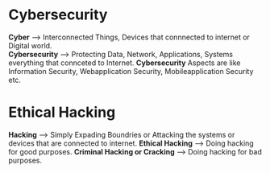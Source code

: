 # Cybersecurity

 **Cyber** --> Interconnected Things, Devices that connnected to internet or Digital world.\
**Cybersecurity** --> Protecting Data, Network, Applications, Systems everything that connceted to Internet.
**Cybersecurity** Aspects are like Information Security, Webapplication Security, Mobileapplication Security etc.

# Ethical Hacking

**Hacking** --> Simply Expading Boundries or Attacking the systems or devices that are connected to internet.
**Ethical Hacking** --> Doing hacking for good purposes.
**Criminal Hacking or Cracking** --> Doing hacking for bad purposes.
